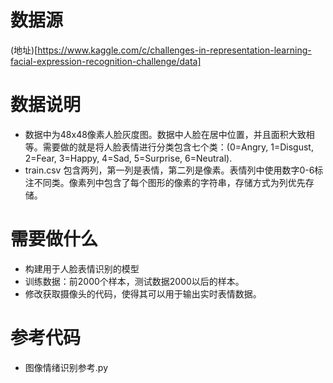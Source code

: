 # 数据源
(地址)[https://www.kaggle.com/c/challenges-in-representation-learning-facial-expression-recognition-challenge/data]
# 数据说明
- 数据中为48x48像素人脸灰度图。数据中人脸在居中位置，并且面积大致相等。需要做的就是将人脸表情进行分类包含七个类：(0=Angry, 1=Disgust, 2=Fear, 3=Happy, 4=Sad, 5=Surprise, 6=Neutral).
- train.csv 包含两列，第一列是表情，第二列是像素。表情列中使用数字0-6标注不同类。像素列中包含了每个图形的像素的字符串，存储方式为列优先存储。
# 需要做什么
- 构建用于人脸表情识别的模型
- 训练数据：前2000个样本，测试数据2000以后的样本。
- 修改获取摄像头的代码，使得其可以用于输出实时表情数据。
# 参考代码
- 图像情绪识别参考.py

